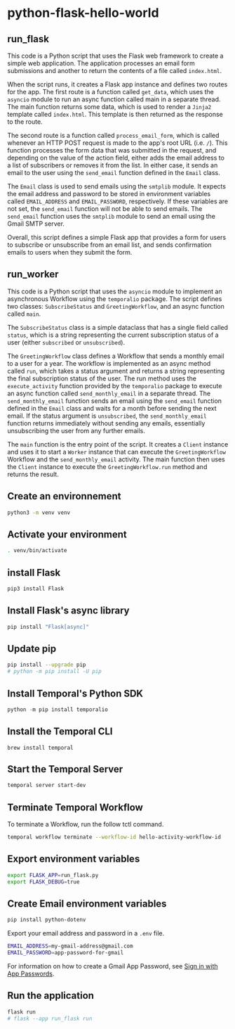 # python-flask-hello-world

## run_flask

This code is a Python script that uses the Flask web framework to create a simple web application. The application processes an email form submissions and another to return the contents of a file called `index.html`.

When the script runs, it creates a Flask app instance and defines two routes for the app. The first route is a function called `get_data`, which uses the `asyncio` module to run an async function called main in a separate thread. The main function returns some data, which is used to render a `Jinja2` template called `index.html`. This template is then returned as the response to the route.

The second route is a function called `process_email_form`, which is called whenever an HTTP POST request is made to the app's root URL (i.e. `/`). This function processes the form data that was submitted in the request, and depending on the value of the action field, either adds the email address to a list of subscribers or removes it from the list. In either case, it sends an email to the user using the `send_email` function defined in the `Email` class.

The `Email` class is used to send emails using the `smtplib` module. It expects the email address and password to be stored in environment variables called `EMAIL_ADDRESS` and `EMAIL_PASSWORD`, respectively. If these variables are not set, the `send_email` function will not be able to send emails. The `send_email` function uses the `smtplib` module to send an email using the Gmail SMTP server.

Overall, this script defines a simple Flask app that provides a form for users to subscribe or unsubscribe from an email list, and sends confirmation emails to users when they submit the form.

## run_worker

This code is a Python script that uses the `asyncio` module to implement an asynchronous Workflow using the `temporalio` package. The script defines two classes: `SubscribeStatus` and `GreetingWorkflow`, and an async function called `main`.

The `SubscribeStatus` class is a simple dataclass that has a single field called `status`, which is a string representing the current subscription status of a user (either `subscribed` or `unsubscribed`).

The `GreetingWorkflow` class defines a Workflow that sends a monthly email to a user for a year. The workflow is implemented as an async method called `run`, which takes a status argument and returns a string representing the final subscription status of the user. The run method uses the `execute_activity` function provided by the `temporalio` package to execute an async function called `send_monthly_email` in a separate thread. The `send_monthly_email` function sends an email using the `send_email` function defined in the `Email` class and waits for a month before sending the next email. If the status argument is `unsubscribed`, the `send_monthly_email` function returns immediately without sending any emails, essentially unsubscribing the user from any further emails.

The `main` function is the entry point of the script. It creates a `Client` instance and uses it to start a `Worker` instance that can execute the `GreetingWorkflow` Workflow and the `send_monthly_email` activity. The main function then uses the `Client` instance to execute the `GreetingWorkflow.run` method and returns the result.

## Create an environnement

```bash
python3 -m venv venv
```

## Activate your environment

```bash
. venv/bin/activate
```

## install Flask

```bash
pip3 install Flask
```

## Install Flask's async library

```bash
pip install "Flask[async]"
```

## Update pip

```bash
pip install --upgrade pip
# python -m pip install -U pip
```

## Install Temporal's Python SDK

```python
python -m pip install temporalio
```

## Install the Temporal CLI

```brew
brew install temporal
```

## Start the Temporal Server

```bash
temporal server start-dev
```

## Terminate Temporal Workflow

To terminate a Workflow, run the follow tctl command.

```bash
temporal workflow terminate --workflow-id hello-activity-workflow-id
```

## Export environment variables

```bash
export FLASK_APP=run_flask.py
export FLASK_DEBUG=true
```

## Create Email environment variables

```bash
pip install python-dotenv
```

Export your email address and password in a `.env` file.

```bash
EMAIL_ADDRESS=my-gmail-address@gmail.com
EMAIL_PASSWORD=app-password-for-gmail
```

For information on how to create a Gmail App Password, see [Sign in with App Passwords](https://support.google.com/accounts/answer/185833).

## Run the application

```bash
flask run
# flask --app run_flask run
```
